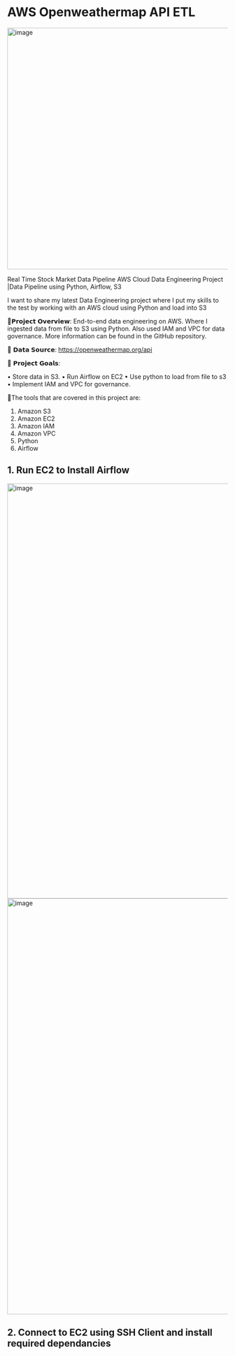 # AWS Openweathermap API ETL

<img width="553" alt="image" src="https://github.com/user-attachments/assets/d425a300-da55-4aeb-80c5-8eb30ef34948" />


Real Time Stock Market Data Pipeline 
AWS Cloud Data Engineering Project |Data Pipeline using Python, Airflow, S3

I want to share my latest Data Engineering project where I put my skills to the test by working with an AWS cloud using Python and load into S3

🔬𝗣𝗿𝗼𝗷𝗲𝗰𝘁 𝗢𝘃𝗲𝗿𝘃𝗶𝗲𝘄: End-to-end data engineering on AWS. Where I ingested data from file to S3 using Python. Also used IAM and VPC for data governance. More information can be found in the GitHub repository.

💾 𝗗𝗮𝘁𝗮 𝗦𝗼𝘂𝗿𝗰𝗲: https://openweathermap.org/api

🎯 𝗣𝗿𝗼𝗷𝗲𝗰𝘁 𝗚𝗼𝗮𝗹𝘀:

• Store data in S3.
• Run Airflow on EC2
• Use python to load from file to s3
• Implement IAM and VPC for governance.

 🔧The tools that are covered in this project are:

1. Amazon S3
2. Amazon EC2
3. Amazon IAM
4. Amazon VPC
5. Python
6. Airflow


## 1. Run EC2 to Install Airflow

<img width="950" alt="image" src="https://github.com/user-attachments/assets/306103bb-fe98-45e8-b2a2-9e8c1cc2e01f" />
<img width="952" alt="image" src="https://github.com/user-attachments/assets/c8c8f051-3f45-4b43-af18-3dcfe0f5d362" />


## 2. Connect to EC2 using SSH Client and install required dependancies



